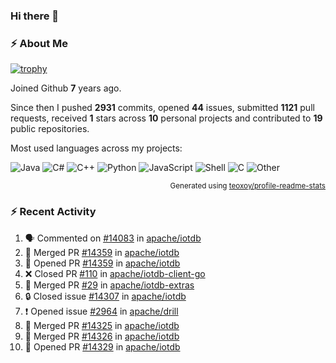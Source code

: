 ### Hi there 👋

### :zap: About Me

[![trophy](https://github-profile-trophy.vercel.app/?username=HTHou&theme=onedark)](https://github.com/ryo-ma/github-profile-trophy)
   
Joined Github **7** years ago.

Since then I pushed **2931** commits, opened **44** issues, submitted **1121** pull requests, received **1** stars across **10** personal projects and contributed to **19** public repositories.

Most used languages across my projects:

![Java](https://img.shields.io/static/v1?style=flat-square&label=%E2%A0%80&color=555&labelColor=%23b07219&message=Java%EF%B8%B189.6%25)
![C#](https://img.shields.io/static/v1?style=flat-square&label=%E2%A0%80&color=555&labelColor=%23178600&message=C%23%EF%B8%B13.9%25)
![C++](https://img.shields.io/static/v1?style=flat-square&label=%E2%A0%80&color=555&labelColor=%23f34b7d&message=C%2B%2B%EF%B8%B12.7%25)
![Python](https://img.shields.io/static/v1?style=flat-square&label=%E2%A0%80&color=555&labelColor=%233572A5&message=Python%EF%B8%B10.7%25)
![JavaScript](https://img.shields.io/static/v1?style=flat-square&label=%E2%A0%80&color=555&labelColor=%23f1e05a&message=JavaScript%EF%B8%B10.5%25)
![Shell](https://img.shields.io/static/v1?style=flat-square&label=%E2%A0%80&color=555&labelColor=%2389e051&message=Shell%EF%B8%B10.4%25)
![C](https://img.shields.io/static/v1?style=flat-square&label=%E2%A0%80&color=555&labelColor=%23555555&message=C%EF%B8%B10.4%25)
![Other](https://img.shields.io/static/v1?style=flat-square&label=%E2%A0%80&color=555&labelColor=%23ededed&message=Other%EF%B8%B11.4%25)

<p align="right"><sub>Generated using <a href="https://github.com/marketplace/actions/profile-readme-stats">teoxoy/profile-readme-stats</a></sub></p>


<!--![](https://github.com/HTHou/HTHou/blob/output/github-contribution-grid-snake.svg)-->

<!--![Haonan Hou's github stats](https://github-readme-stats.vercel.app/api?username=HTHou&count_private=true&show_icons=true&theme=onedark)-->

<!--![Haonan Hou's wakatime stats](https://github-readme-stats.vercel.app/api/wakatime?username=HTHou&layout=compact&theme=onedark)-->

<!--![Top Langs](https://github-readme-stats.vercel.app/api/top-langs/?username=HTHou&theme=onedark&layout=compact)-->

### :zap: Recent Activity
<!--START_SECTION:activity-->
1. 🗣 Commented on [#14083](https://github.com/apache/iotdb/pull/14083#issuecomment-2527461595) in [apache/iotdb](https://github.com/apache/iotdb)
2. 🎉 Merged PR [#14359](https://github.com/apache/iotdb/pull/14359) in [apache/iotdb](https://github.com/apache/iotdb)
3. 💪 Opened PR [#14359](https://github.com/apache/iotdb/pull/14359) in [apache/iotdb](https://github.com/apache/iotdb)
4. ❌ Closed PR [#110](https://github.com/apache/iotdb-client-go/pull/110) in [apache/iotdb-client-go](https://github.com/apache/iotdb-client-go)
5. 🎉 Merged PR [#29](https://github.com/apache/iotdb-extras/pull/29) in [apache/iotdb-extras](https://github.com/apache/iotdb-extras)
6. 🔒 Closed issue [#14307](https://github.com/apache/iotdb/issues/14307) in [apache/iotdb](https://github.com/apache/iotdb)
7. ❗ Opened issue [#2964](https://github.com/apache/drill/issues/2964) in [apache/drill](https://github.com/apache/drill)
8. 🎉 Merged PR [#14325](https://github.com/apache/iotdb/pull/14325) in [apache/iotdb](https://github.com/apache/iotdb)
9. 🎉 Merged PR [#14326](https://github.com/apache/iotdb/pull/14326) in [apache/iotdb](https://github.com/apache/iotdb)
10. 💪 Opened PR [#14329](https://github.com/apache/iotdb/pull/14329) in [apache/iotdb](https://github.com/apache/iotdb)
<!--END_SECTION:activity-->

<!--
**HTHou/HTHou** is a ✨ _special_ ✨ repository because its `README.md` (this file) appears on your GitHub profile.

Here are some ideas to get you started:

- 🔭 I’m currently working on ...
- 🌱 I’m currently learning ...
- 👯 I’m looking to collaborate on ...
- 🤔 I’m looking for help with ...
- 💬 Ask me about ...
- 📫 How to reach me: ...
- 😄 Pronouns: ...
- ⚡ Fun fact: ...
-->
